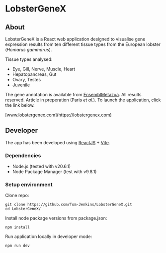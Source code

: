 # LobsterGeneX

## About
LobsterGeneX is a React web application designed to visualise gene expression results from ten different tissue types from the European lobster (_Homarus gammarus_).

Tissue types analysed:

* Eye, Gill, Nerve, Muscle, Heart
* Hepatopancreas, Gut
* Ovary, Testes
* Juvenile 

The gene annotation is available from [EnsemblMetazoa](https://metazoa.ensembl.org/Homarus_gammarus_gca958450375v1/Info/Index). All results reserved. Article in preperation (Paris _et al_.). To launch the application, click the link below.

[www.lobstergenex.com](https://lobstergenex.com)

## Developer
The app has been developed using [ReactJS](https://react.dev/) + [Vite](https://vite.dev/). 

### Dependencies

* Node.js (tested with v20.6.1)
* Node Package Manager (test with v9.8.1)

### Setup environment

Clone repo: 
```
git clone https://github.com/Tom-Jenkins/LobsterGeneX.git
cd LobsterGeneX/
```

Install node package versions from package.json:  
```
npm install
```

Run application locally in developer mode:
```
npm run dev
```
